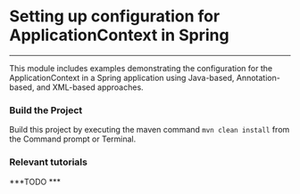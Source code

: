 # Setting up configuration for ApplicationContext in Spring
***

This module includes examples demonstrating the configuration for the ApplicationContext in a Spring application using Java-based, Annotation-based, and XML-based approaches.



### Build the Project
Build this project by executing the maven command `mvn clean install` from the Command prompt or Terminal.

### Relevant tutorials
***TODO ***